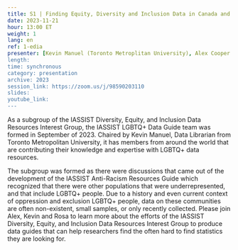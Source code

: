```yaml
---
title: S1 | Finding Equity, Diversity and Inclusion Data in Canada and Internationally
date: 2023-11-21
hour: 13:00 ET
weight: 1
lang: en
ref: 1-edia
presenter: [Kevin Manuel (Toronto Metroplitan University), Alex Cooper (Queen's Univesity), Rosa Orlandini (York University)]
length:
time: synchronous
category: presentation
archive: 2023
session_link: https://zoom.us/j/98590203110
slides:
youtube_link:
---
```

As a subgroup of the IASSIST Diversity, Equity, and Inclusion Data Resources Interest Group, the IASSIST LGBTQ+ Data Guide team was formed in September of 2023. Chaired by Kevin Manuel, Data Librarian from Toronto Metropolitan University, it has members from around the world that are contributing their knowledge and expertise with LGBTQ+ data resources. <!--more-->

The subgroup was formed as there were discussions that came out of the development of the IASSIST Anti-Racism Resources Guide which recognized that there were other populations that were underrepresented, and that include LGBTQ+ people. Due to a history and even current context of oppression and exclusion LGBTQ+ people, data on these communities are often non-existent, small samples, or only recently collected. Please join Alex, Kevin and Rosa to learn more about the efforts of the IASSIST Diversity, Equity, and Inclusion Data Resources Interest Group to produce data guides that can help researchers find the often hard to find statistics they are looking for.
